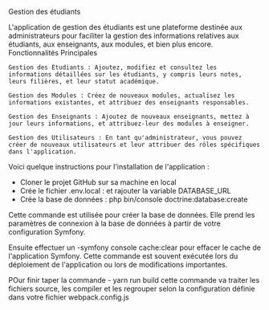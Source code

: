 Gestion des étudiants 


L'application de gestion des étudiants est une plateforme destinée aux administrateurs pour faciliter la gestion des informations relatives aux étudiants, aux enseignants, aux modules, et bien plus encore.
Fonctionnalités Principales

    Gestion des Étudiants : Ajoutez, modifiez et consultez les informations détaillées sur les étudiants, y compris leurs notes, leurs filières, et leur statut académique.

    Gestion des Modules : Créez de nouveaux modules, actualisez les informations existantes, et attribuez des enseignants responsables.

    Gestion des Enseignants : Ajoutez de nouveaux enseignants, mettez à jour leurs informations, et attribuez-leur des modules à enseigner.

    Gestion des Utilisateurs : En tant qu'administrateur, vous pouvez créer de nouveaux utilisateurs et leur attribuer des rôles spécifiques dans l'application.



Voici quelque instructions pour l'installation de l'application : 

- Cloner le projet GitHub sur sa machine en local 
- Crée le fichier .env.local : et rajouter la variable DATABASE_URL
- Crée la base de données : php bin/console doctrine:database:create

Cette commande est utilisée pour créer la base de données. Elle prend les paramètres de connexion à la base de données à partir de votre configuration Symfony.

Ensuite effectuer un -symfony console cache:clear pour effacer le cache de l'application Symfony.
Cette commande est souvent exécutée lors du déploiement de l'application ou lors de modifications importantes.


POur finir taper la commande - yarn run build cette commande va traiter les fichiers source, les compiler et les regrouper selon la configuration définie dans votre fichier webpack.config.js